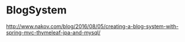 # BlogSystem

http://www.nakov.com/blog/2016/08/05/creating-a-blog-system-with-spring-mvc-thymeleaf-jpa-and-mysql/


